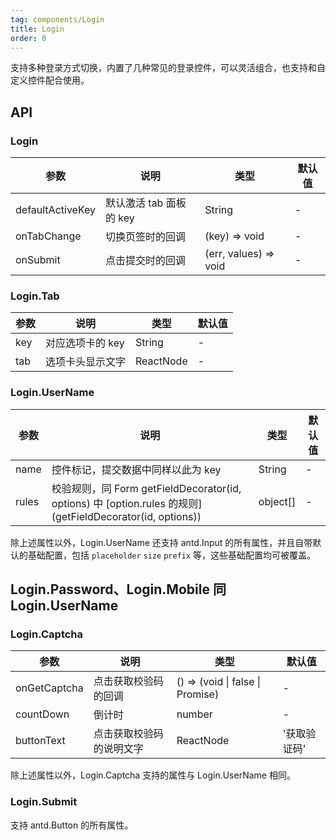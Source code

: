 ```yaml
---
tag: components/Login
title: Login
order: 0
---
```


支持多种登录方式切换，内置了几种常见的登录控件，可以灵活组合，也支持和自定义控件配合使用。

## API

### Login

参数 | 说明 | 类型 | 默认值
----|------|-----|------
defaultActiveKey | 默认激活 tab 面板的 key | String | -
onTabChange | 切换页签时的回调 | (key) => void | -
onSubmit | 点击提交时的回调 | (err, values) => void | -

### Login.Tab

参数 | 说明 | 类型 | 默认值
----|------|-----|------
key | 对应选项卡的 key | String | -
tab | 选项卡头显示文字 | ReactNode | -

### Login.UserName

参数 | 说明 | 类型 | 默认值
----|------|-----|------
name | 控件标记，提交数据中同样以此为 key | String | -
rules | 校验规则，同 Form getFieldDecorator(id, options) 中 [option.rules 的规则](getFieldDecorator(id, options)) | object[] | -

除上述属性以外，Login.UserName 还支持 antd.Input 的所有属性，并且自带默认的基础配置，包括 `placeholder` `size` `prefix` 等，这些基础配置均可被覆盖。
## Login.Password、Login.Mobile 同 Login.UserName

### Login.Captcha

参数 | 说明 | 类型 | 默认值
----|------|-----|------
onGetCaptcha | 点击获取校验码的回调 | () => (void \| false \| Promise) | -
countDown | 倒计时 | number |-
buttonText | 点击获取校验码的说明文字 | ReactNode | '获取验证码'

除上述属性以外，Login.Captcha 支持的属性与 Login.UserName 相同。

### Login.Submit

支持 antd.Button 的所有属性。
